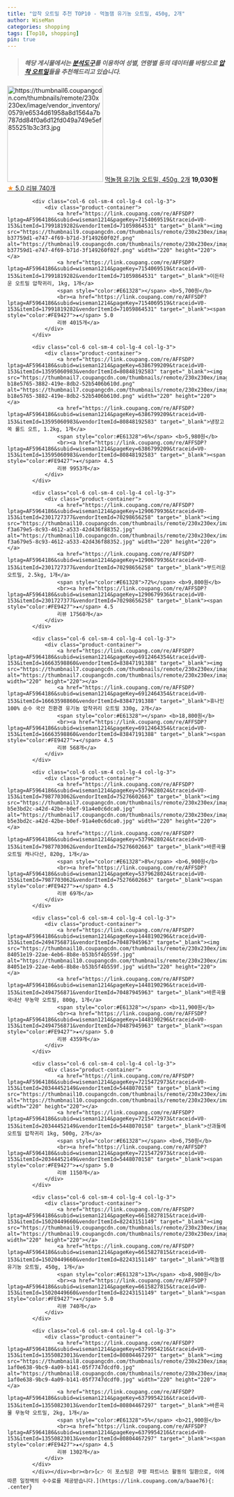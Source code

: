 ```yaml
---
title: "압착 오트밀 추천 TOP10 - 먹놀잼 유기농 오트밀, 450g, 2개"
author: WiseMan
categories: shopping
tags: [Top10, shopping]
pin: true
---
```


> ##### 해당 게시물에서는 [**분석도구**](https://itemscout.io/)를 이용하여 **성별**, **연령별** 등의 데이터를 바탕으로 [**압착 오트밀**](https://link.coupang.com/a/baae76)들을 추천해드리고 있습니다.
<div class="container"><div class="row">
            <div class="col-6 col-sm-4 col-lg-4 col-lg-3">
                <div class="product-container">
                    <a href="https://link.coupang.com/re/AFFSDP?lptag=AF5964186&subid=wiseman1214&pageKey=6615827815&traceid=V0-153&itemId=18319809477&vendorItemId=82581653459" target="_blank"><img src="https://thumbnail6.coupangcdn.com/thumbnails/remote/230x230ex/image/vendor_inventory/0579/e6534d61958a8d1564a7b787dd84f0a6d12fd049a749e5ef855251b3c3f3.jpg" alt="https://thumbnail6.coupangcdn.com/thumbnails/remote/230x230ex/image/vendor_inventory/0579/e6534d61958a8d1564a7b787dd84f0a6d12fd049a749e5ef855251b3c3f3.jpg" width="220" height="220"></a>
                    <a href="https://link.coupang.com/re/AFFSDP?lptag=AF5964186&subid=wiseman1214&pageKey=6615827815&traceid=V0-153&itemId=18319809477&vendorItemId=82581653459" target="_blank">먹놀잼 유기농 오트밀, 450g, 2개</a>
                    <span style="color:#E61328"></span> <b>19,030원</b>
                    <br><a href="https://link.coupang.com/re/AFFSDP?lptag=AF5964186&subid=wiseman1214&pageKey=6615827815&traceid=V0-153&itemId=18319809477&vendorItemId=82581653459" target="_blank"><span style="color:#FE9427">★</span> 5.0
                    리뷰 740개</a>
                </div>
            </div>
            
            <div class="col-6 col-sm-4 col-lg-4 col-lg-3">
                <div class="product-container">
                    <a href="https://link.coupang.com/re/AFFSDP?lptag=AF5964186&subid=wiseman1214&pageKey=7154069519&traceid=V0-153&itemId=17991819282&vendorItemId=71059864531" target="_blank"><img src="https://thumbnail9.coupangcdn.com/thumbnails/remote/230x230ex/image/retail/images/1139231829701520-b37759d1-e747-4f69-b71d-3f149260f02f.png" alt="https://thumbnail9.coupangcdn.com/thumbnails/remote/230x230ex/image/retail/images/1139231829701520-b37759d1-e747-4f69-b71d-3f149260f02f.png" width="220" height="220"></a>
                    <a href="https://link.coupang.com/re/AFFSDP?lptag=AF5964186&subid=wiseman1214&pageKey=7154069519&traceid=V0-153&itemId=17991819282&vendorItemId=71059864531" target="_blank">이든타운 오트밀 압착귀리, 1kg, 1개</a>
                    <span style="color:#E61328"></span> <b>5,700원</b>
                    <br><a href="https://link.coupang.com/re/AFFSDP?lptag=AF5964186&subid=wiseman1214&pageKey=7154069519&traceid=V0-153&itemId=17991819282&vendorItemId=71059864531" target="_blank"><span style="color:#FE9427">★</span> 5.0
                    리뷰 4015개</a>
                </div>
            </div>
            
            <div class="col-6 col-sm-4 col-lg-4 col-lg-3">
                <div class="product-container">
                    <a href="https://link.coupang.com/re/AFFSDP?lptag=AF5964186&subid=wiseman1214&pageKey=6386799209&traceid=V0-153&itemId=13595060983&vendorItemId=80848192583" target="_blank"><img src="https://thumbnail7.coupangcdn.com/thumbnails/remote/230x230ex/image/retail/images/9620163666391579-b18e5765-3882-419e-8db2-52b5406b610d.png" alt="https://thumbnail7.coupangcdn.com/thumbnails/remote/230x230ex/image/retail/images/9620163666391579-b18e5765-3882-419e-8db2-52b5406b610d.png" width="220" height="220"></a>
                    <a href="https://link.coupang.com/re/AFFSDP?lptag=AF5964186&subid=wiseman1214&pageKey=6386799209&traceid=V0-153&itemId=13595060983&vendorItemId=80848192583" target="_blank">냉장고쏙 롤드 오트, 1.2kg, 1개</a>
                    <span style="color:#E61328">6%</span> <b>5,980원</b>
                    <br><a href="https://link.coupang.com/re/AFFSDP?lptag=AF5964186&subid=wiseman1214&pageKey=6386799209&traceid=V0-153&itemId=13595060983&vendorItemId=80848192583" target="_blank"><span style="color:#FE9427">★</span> 4.5
                    리뷰 9953개</a>
                </div>
            </div>
            
            <div class="col-6 col-sm-4 col-lg-4 col-lg-3">
                <div class="product-container">
                    <a href="https://link.coupang.com/re/AFFSDP?lptag=AF5964186&subid=wiseman1214&pageKey=1290679936&traceid=V0-153&itemId=2301727377&vendorItemId=70298656258" target="_blank"><img src="https://thumbnail10.coupangcdn.com/thumbnails/remote/230x230ex/image/retail/images/192447896399-f3a679e5-8c93-4612-a533-42d436f88352.jpg" alt="https://thumbnail10.coupangcdn.com/thumbnails/remote/230x230ex/image/retail/images/192447896399-f3a679e5-8c93-4612-a533-42d436f88352.jpg" width="220" height="220"></a>
                    <a href="https://link.coupang.com/re/AFFSDP?lptag=AF5964186&subid=wiseman1214&pageKey=1290679936&traceid=V0-153&itemId=2301727377&vendorItemId=70298656258" target="_blank">부드러운 오트밀, 2.5kg, 1개</a>
                    <span style="color:#E61328">72%</span> <b>9,800원</b>
                    <br><a href="https://link.coupang.com/re/AFFSDP?lptag=AF5964186&subid=wiseman1214&pageKey=1290679936&traceid=V0-153&itemId=2301727377&vendorItemId=70298656258" target="_blank"><span style="color:#FE9427">★</span> 4.5
                    리뷰 17560개</a>
                </div>
            </div>
            
            <div class="col-6 col-sm-4 col-lg-4 col-lg-3">
                <div class="product-container">
                    <a href="https://link.coupang.com/re/AFFSDP?lptag=AF5964186&subid=wiseman1214&pageKey=6912464354&traceid=V0-153&itemId=16663598860&vendorItemId=83847191388" target="_blank"><img src="https://thumbnail7.coupangcdn.com/thumbnails/remote/230x230ex/image/vendor_inventory/f69f/aae931bdd70a051658bfb8f1529cfbf0576e6dbf9173557388b3733c64b9.jpg" alt="https://thumbnail7.coupangcdn.com/thumbnails/remote/230x230ex/image/vendor_inventory/f69f/aae931bdd70a051658bfb8f1529cfbf0576e6dbf9173557388b3733c64b9.jpg" width="220" height="220"></a>
                    <a href="https://link.coupang.com/re/AFFSDP?lptag=AF5964186&subid=wiseman1214&pageKey=6912464354&traceid=V0-153&itemId=16663598860&vendorItemId=83847191388" target="_blank">휴나인 100% 순수 국산 친환경 유기농 압착귀리 오트밀 330g, 2개</a>
                    <span style="color:#E61328"></span> <b>18,800원</b>
                    <br><a href="https://link.coupang.com/re/AFFSDP?lptag=AF5964186&subid=wiseman1214&pageKey=6912464354&traceid=V0-153&itemId=16663598860&vendorItemId=83847191388" target="_blank"><span style="color:#FE9427">★</span> 4.5
                    리뷰 568개</a>
                </div>
            </div>
            
            <div class="col-6 col-sm-4 col-lg-4 col-lg-3">
                <div class="product-container">
                    <a href="https://link.coupang.com/re/AFFSDP?lptag=AF5964186&subid=wiseman1214&pageKey=5379628024&traceid=V0-153&itemId=7987703062&vendorItemId=75276602663" target="_blank"><img src="https://thumbnail7.coupangcdn.com/thumbnails/remote/230x230ex/image/retail/images/453270281367218-b5e3bd2c-a42d-42be-b0ef-91a4e0c6dca0.jpg" alt="https://thumbnail7.coupangcdn.com/thumbnails/remote/230x230ex/image/retail/images/453270281367218-b5e3bd2c-a42d-42be-b0ef-91a4e0c6dca0.jpg" width="220" height="220"></a>
                    <a href="https://link.coupang.com/re/AFFSDP?lptag=AF5964186&subid=wiseman1214&pageKey=5379628024&traceid=V0-153&itemId=7987703062&vendorItemId=75276602663" target="_blank">바른곡물 오트밀 캐나다산, 820g, 1개</a>
                    <span style="color:#E61328">8%</span> <b>6,900원</b>
                    <br><a href="https://link.coupang.com/re/AFFSDP?lptag=AF5964186&subid=wiseman1214&pageKey=5379628024&traceid=V0-153&itemId=7987703062&vendorItemId=75276602663" target="_blank"><span style="color:#FE9427">★</span> 4.5
                    리뷰 69개</a>
                </div>
            </div>
            
            <div class="col-6 col-sm-4 col-lg-4 col-lg-3">
                <div class="product-container">
                    <a href="https://link.coupang.com/re/AFFSDP?lptag=AF5964186&subid=wiseman1214&pageKey=1448190296&traceid=V0-153&itemId=2494756871&vendorItemId=70487945963" target="_blank"><img src="https://thumbnail10.coupangcdn.com/thumbnails/remote/230x230ex/image/retail/images/451922978051670-84051e19-22ae-4eb6-8b8e-b53b5f4b559f.jpg" alt="https://thumbnail10.coupangcdn.com/thumbnails/remote/230x230ex/image/retail/images/451922978051670-84051e19-22ae-4eb6-8b8e-b53b5f4b559f.jpg" width="220" height="220"></a>
                    <a href="https://link.coupang.com/re/AFFSDP?lptag=AF5964186&subid=wiseman1214&pageKey=1448190296&traceid=V0-153&itemId=2494756871&vendorItemId=70487945963" target="_blank">바른곡물 국내산 무농약 오트밀, 800g, 1개</a>
                    <span style="color:#E61328"></span> <b>11,900원</b>
                    <br><a href="https://link.coupang.com/re/AFFSDP?lptag=AF5964186&subid=wiseman1214&pageKey=1448190296&traceid=V0-153&itemId=2494756871&vendorItemId=70487945963" target="_blank"><span style="color:#FE9427">★</span> 5.0
                    리뷰 4359개</a>
                </div>
            </div>
            
            <div class="col-6 col-sm-4 col-lg-4 col-lg-3">
                <div class="product-container">
                    <a href="https://link.coupang.com/re/AFFSDP?lptag=AF5964186&subid=wiseman1214&pageKey=7215472973&traceid=V0-153&itemId=20344452149&vendorItemId=5448070158" target="_blank"><img src="https://thumbnail10.coupangcdn.com/thumbnails/remote/230x230ex/image/vendor_inventory/7071/a4abf5923fa9b77760e57cb0fcafff21957c623bbd2b8955a34a16f3f6a1.jpg" alt="https://thumbnail10.coupangcdn.com/thumbnails/remote/230x230ex/image/vendor_inventory/7071/a4abf5923fa9b77760e57cb0fcafff21957c623bbd2b8955a34a16f3f6a1.jpg" width="220" height="220"></a>
                    <a href="https://link.coupang.com/re/AFFSDP?lptag=AF5964186&subid=wiseman1214&pageKey=7215472973&traceid=V0-153&itemId=20344452149&vendorItemId=5448070158" target="_blank">산과들에 오트밀 압착귀리 1kg, 500g, 2개</a>
                    <span style="color:#E61328"></span> <b>6,750원</b>
                    <br><a href="https://link.coupang.com/re/AFFSDP?lptag=AF5964186&subid=wiseman1214&pageKey=7215472973&traceid=V0-153&itemId=20344452149&vendorItemId=5448070158" target="_blank"><span style="color:#FE9427">★</span> 5.0
                    리뷰 1150개</a>
                </div>
            </div>
            
            <div class="col-6 col-sm-4 col-lg-4 col-lg-3">
                <div class="product-container">
                    <a href="https://link.coupang.com/re/AFFSDP?lptag=AF5964186&subid=wiseman1214&pageKey=6615827815&traceid=V0-153&itemId=15020449660&vendorItemId=82243151149" target="_blank"><img src="https://thumbnail9.coupangcdn.com/thumbnails/remote/230x230ex/image/vendor_inventory/6f04/1402c17d429f79dfa1af744624888228136a58e1edd199812fb9ea608ec9.jpg" alt="https://thumbnail9.coupangcdn.com/thumbnails/remote/230x230ex/image/vendor_inventory/6f04/1402c17d429f79dfa1af744624888228136a58e1edd199812fb9ea608ec9.jpg" width="220" height="220"></a>
                    <a href="https://link.coupang.com/re/AFFSDP?lptag=AF5964186&subid=wiseman1214&pageKey=6615827815&traceid=V0-153&itemId=15020449660&vendorItemId=82243151149" target="_blank">먹놀잼 유기농 오트밀, 450g, 1개</a>
                    <span style="color:#E61328">13%</span> <b>8,900원</b>
                    <br><a href="https://link.coupang.com/re/AFFSDP?lptag=AF5964186&subid=wiseman1214&pageKey=6615827815&traceid=V0-153&itemId=15020449660&vendorItemId=82243151149" target="_blank"><span style="color:#FE9427">★</span> 5.0
                    리뷰 740개</a>
                </div>
            </div>
            
            <div class="col-6 col-sm-4 col-lg-4 col-lg-3">
                <div class="product-container">
                    <a href="https://link.coupang.com/re/AFFSDP?lptag=AF5964186&subid=wiseman1214&pageKey=6379954216&traceid=V0-153&itemId=13550823013&vendorItemId=80804467297" target="_blank"><img src="https://thumbnail8.coupangcdn.com/thumbnails/remote/230x230ex/image/retail/images/3734063801155706-1af0e638-9bc9-4a09-b141-05f7747dcdf0.jpg" alt="https://thumbnail8.coupangcdn.com/thumbnails/remote/230x230ex/image/retail/images/3734063801155706-1af0e638-9bc9-4a09-b141-05f7747dcdf0.jpg" width="220" height="220"></a>
                    <a href="https://link.coupang.com/re/AFFSDP?lptag=AF5964186&subid=wiseman1214&pageKey=6379954216&traceid=V0-153&itemId=13550823013&vendorItemId=80804467297" target="_blank">바른곡물 무농약 오트밀, 2kg, 1개</a>
                    <span style="color:#E61328">5%</span> <b>21,900원</b>
                    <br><a href="https://link.coupang.com/re/AFFSDP?lptag=AF5964186&subid=wiseman1214&pageKey=6379954216&traceid=V0-153&itemId=13550823013&vendorItemId=80804467297" target="_blank"><span style="color:#FE9427">★</span> 4.5
                    리뷰 1302개</a>
                </div>
            </div>
            </div></div><br><br>[👉 이 포스팅은 쿠팡 파트너스 활동의 일환으로, 이에 따른 일정액의 수수료를 제공받습니다.](https://link.coupang.com/a/baae76){: .center}